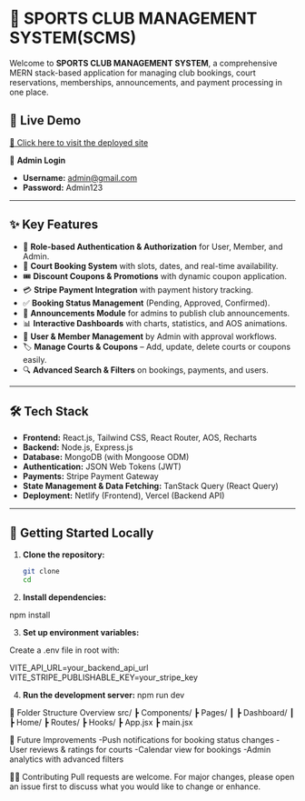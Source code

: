 # 🏸 SPORTS CLUB MANAGEMENT SYSTEM(SCMS)

Welcome to **SPORTS CLUB MANAGEMENT SYSTEM**, a comprehensive MERN stack-based application for managing club bookings, court reservations, memberships, announcements, and payment processing in one place.

## 🚀 Live Demo

[🔗 Click here to visit the deployed site](https://resplendent-longma-03a333.netlify.app/)

👤 **Admin Login**

- **Username:** admin@gmail.com
- **Password:** Admin123

---

## ✨ **Key Features**

- 🔑 **Role-based Authentication & Authorization** for User, Member, and Admin.
- 🏸 **Court Booking System** with slots, dates, and real-time availability.
- 🎟️ **Discount Coupons & Promotions** with dynamic coupon application.
- 💳 **Stripe Payment Integration** with payment history tracking.
- ✅ **Booking Status Management** (Pending, Approved, Confirmed).
- 📢 **Announcements Module** for admins to publish club announcements.
- 📊 **Interactive Dashboards** with charts, statistics, and AOS animations.
- 👥 **User & Member Management** by Admin with approval workflows.
- 🏷️ **Manage Courts & Coupons** – Add, update, delete courts or coupons easily.
- 🔍 **Advanced Search & Filters** on bookings, payments, and users.

---

## 🛠️ **Tech Stack**

- **Frontend:** React.js, Tailwind CSS, React Router, AOS, Recharts
- **Backend:** Node.js, Express.js
- **Database:** MongoDB (with Mongoose ODM)
- **Authentication:** JSON Web Tokens (JWT)
- **Payments:** Stripe Payment Gateway
- **State Management & Data Fetching:** TanStack Query (React Query)
- **Deployment:** Netlify (Frontend), Vercel (Backend API)

---

## 🚀 **Getting Started Locally**

1. **Clone the repository:**

   ```bash
   git clone
   cd
   ```

2. **Install dependencies:**

npm install

3. **Set up environment variables:**

Create a .env file in root with:

VITE_API_URL=your_backend_api_url
VITE_STRIPE_PUBLISHABLE_KEY=your_stripe_key

4. **Run the development server:**
   npm run dev

📂 Folder Structure Overview
src/
┣ Components/
┣ Pages/
┃ ┣ Dashboard/
┃ ┣ Home/
┣ Routes/
┣ Hooks/
┣ App.jsx
┣ main.jsx

🎯 Future Improvements
-Push notifications for booking status changes
-User reviews & ratings for courts
-Calendar view for bookings
-Admin analytics with advanced filters

👨‍💻 Contributing
Pull requests are welcome. For major changes, please open an issue first to discuss what you would like to change or enhance.
